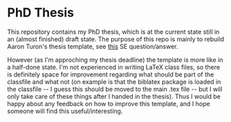 # PhD Thesis

This repository contains my PhD thesis, which is at the current state still in an (almost finished) draft state.
The purpose of this repo is mainly to rebuild Aaron Turon's thesis template, see [this](https://tex.stackexchange.com/a/263586/37762) SE question/answer.

However (as I'm approching my thesis deadline) the template is more like in a half-done state.
I'm not experienced in writing LaTeX class files, so there is definitely space for improvement regarding what should be part of the classfile and what not (on example is that the biblatex package is loaded in the classfile -- I guess this should be moved to the main .tex file -- but I will only take care of these things after I handed in the thesis).
Thus I would be happy about any feedback on how to improve this template, and I hope someone will find this useful/interesting.
